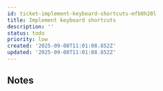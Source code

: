 ```yaml
---
id: ticket-implement-keyboard-shortcuts-mfb0h20l
title: Implement keyboard shortcuts
description: ''
status: todo
priority: low
created: '2025-09-08T11:01:08.852Z'
updated: '2025-09-08T11:01:08.852Z'
---
```


## Notes

